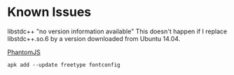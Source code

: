
Known Issues
============

libstdc++ "no version information available"
This doesn't happen if I replace libstdc++.so.6 by a version downloaded from Ubuntu 14.04.


[PhantomJS](https://bugs.alpinelinux.org/issues/4903)

```
apk add --update freetype fontconfig
```

